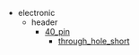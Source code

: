 * electronic
  * header
    * [40_pin](electronic/header/40_pin)
      * [through_hole_short](electronic/header/40_pin/through_hole_short)
